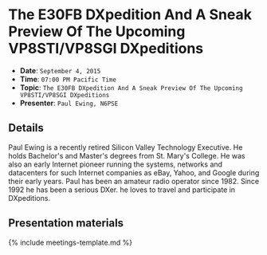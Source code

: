 # The E30FB DXpedition And A Sneak Preview Of The Upcoming VP8STI/VP8SGI DXpeditions

* **Date**: `September 4, 2015`
* **Time**: `07:00 PM Pacific Time`
* **Topic**: `The E30FB DXpedition And A Sneak Preview Of The Upcoming VP8STI/VP8SGI DXpeditions`
* **Presenter**: `Paul Ewing, N6PSE`

## Details

Paul Ewing is a recently retired Silicon Valley Technology Executive. He holds Bachelor's and Master's degrees from St. Mary's College. He was also an early Internet pioneer running the systems, networks and datacenters for such Internet companies as eBay, Yahoo, and Google during their early years. Paul has been an amateur radio operator since 1982. Since 1992 he has been a serious DXer. he loves to travel and participate in DXpeditions.

## Presentation materials

{% include meetings-template.md %}

